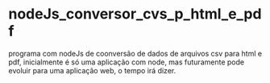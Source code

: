 # nodeJs_conversor_cvs_p_html_e_pdf
programa com nodeJs de coonversão de dados de arquivos csv para html e pdf, inicialmente é só uma aplicação com node, mas futuramente pode evoluir para uma aplicação web, o tempo irá dizer.
